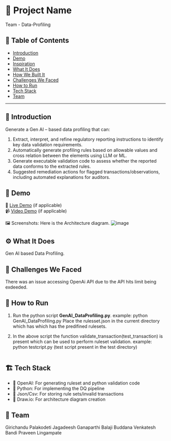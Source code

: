 # 🚀 Project Name
Team - Data-Profiling

## 📌 Table of Contents
- [Introduction](#introduction)
- [Demo](#demo)
- [Inspiration](#inspiration)
- [What It Does](#what-it-does)
- [How We Built It](#how-we-built-it)
- [Challenges We Faced](#challenges-we-faced)
- [How to Run](#how-to-run)
- [Tech Stack](#tech-stack)
- [Team](#team)

---

## 🎯 Introduction
Generate a Gen AI – based data profiling that can:

1. Extract, interpret, and refine regulatory reporting instructions to identify key data validation requirements.
2.  Automatically generate profiling rules based on allowable values and cross relation between the elements using LLM or ML.
3. Generate executable validation code to assess whether the reported data conforms to the extracted rules.
4. Suggested remediation actions for flagged transactions/observations, including automated explanations for auditors.

## 🎥 Demo
🔗 [Live Demo](#) (if applicable)  
📹 [Video Demo](#) (if applicable)  

🖼️ Screenshots:
Here is the Architecture diagram.
![image](https://github.com/user-attachments/assets/4e8aead4-0735-419a-8b90-f9ee0d58b880)


## ⚙️ What It Does
Gen AI based Data Profiling.

## 🚧 Challenges We Faced
There was an issue accessing OpenAi API due to the API hits limit being exdeeded.

## 🏃 How to Run
1. Run the python script **GenAI_DataProfiling.py**.
   example: python GenAI_DataProfiling.py
   Place the rulesset.json in the current directory which has which has the predifined rulesets.

2. In the above script the function validate_transaction(test_transaction) is present which can be used to perform ruleset validation.
   example: python testcript.py   (test script present in the test directory)
   
   ```

## 🏗️ Tech Stack
- 🔹 OpenAI: For generating ruleset and python validation code
- 🔹 Python: For implementing the DQ pipeline
- 🔹 Json/Csv: For storing rule sets/invalid transactions
- 🔹 Draw.io: For architecture diagram creation


## 👥 Team
Girichandu Palakodeti
Jagadeesh Ganaparthi
Balaji Buddana
Venkatesh Bandi
Praveen Lingampate

